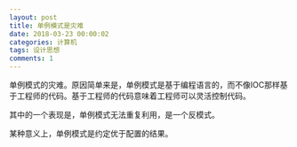 ```yaml
---
layout: post
title: 单例模式是灾难
date: 2018-03-23 00:00:02
categories: 计算机
tags: 设计思想
comments: 1
---
```




单例模式的灾难。原因简单来是，单例模式是基于编程语言的，而不像IOC那样基于工程师的代码。基于工程师的代码意味着工程师可以灵活控制代码。

其中的一个表现是，单例模式无法重复利用，是一个反模式。

某种意义上，单例模式是约定优于配置的结果。
